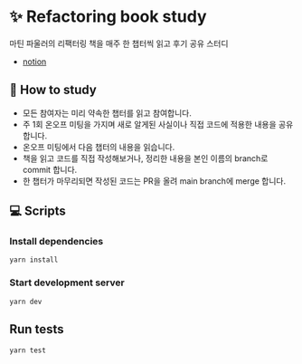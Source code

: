 # ✨ Refactoring book study 
마틴 파울러의 리팩터링 책을 매주 한 챕터씩 읽고 후기 공유 스터디 
* [notion](https://www.notion.so/lunit/refactoring-book-study-c617086fcf2b4c2db5753f0e55a18269)

## 📖 How to study
* 모든 참여자는 미리 약속한 챕터를 읽고 참여합니다.
* 주 1회 온오프 미팅을 가지며 새로 알게된 사실이나 직접 코드에 적용한 내용을 공유합니다.
* 온오프 미팅에서 다음 챕터의 내용을 읽습니다.
* 책을 읽고 코드를 직접 작성해보거나, 정리한 내용을 본인 이름의 branch로 commit 합니다.
* 한 챕터가 마무리되면 작성된 코드는 PR을 올려 main branch에 merge 합니다. 

## 💻 Scripts
### Install dependencies
```shell
yarn install
```
### Start development server
```shell
yarn dev
```
## Run tests
```shell
yarn test
```
